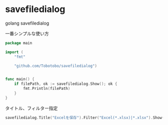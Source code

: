 # savefiledialog
golang savefiledialog

一番シンプルな使い方
``` go
package main

import (
	"fmt"

	"github.com/Tobotobo/savefiledialog")


func main() {
	if filePath, ok := savefiledialog.Show(); ok {
		fmt.Println(filePath)
	}
}
```
タイトル、フィルター指定
``` go
savefiledialog.Title("Excelを保存").Filter("Excel(*.xlsx)|*.xlsx").Show()
```
